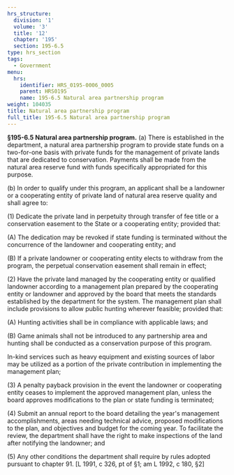 ```yaml
---
hrs_structure:
  division: '1'
  volume: '3'
  title: '12'
  chapter: '195'
  section: 195-6.5
type: hrs_section
tags:
  - Government
menu:
  hrs:
    identifier: HRS_0195-0006_0005
    parent: HRS0195
    name: 195-6.5 Natural area partnership program
weight: 104035
title: Natural area partnership program
full_title: 195-6.5 Natural area partnership program
---
```

**§195-6.5 Natural area partnership program.** (a) There is established in the department, a natural area partnership program to provide state funds on a two-for-one basis with private funds for the management of private lands that are dedicated to conservation. Payments shall be made from the natural area reserve fund with funds specifically appropriated for this purpose.

(b) In order to qualify under this program, an applicant shall be a landowner or a cooperating entity of private land of natural area reserve quality and shall agree to:

(1) Dedicate the private land in perpetuity through transfer of fee title or a conservation easement to the State or a cooperating entity; provided that:

(A) The dedication may be revoked if state funding is terminated without the concurrence of the landowner and cooperating entity; and

(B) If a private landowner or cooperating entity elects to withdraw from the program, the perpetual conservation easement shall remain in effect;

(2) Have the private land managed by the cooperating entity or qualified landowner according to a management plan prepared by the cooperating entity or landowner and approved by the board that meets the standards established by the department for the system. The management plan shall include provisions to allow public hunting wherever feasible; provided that:

(A) Hunting activities shall be in compliance with applicable laws; and

(B) Game animals shall not be introduced to any partnership area and hunting shall be conducted as a conservation purpose of this program.

In-kind services such as heavy equipment and existing sources of labor may be utilized as a portion of the private contribution in implementing the management plan;

(3) A penalty payback provision in the event the landowner or cooperating entity ceases to implement the approved management plan, unless the board approves modifications to the plan or state funding is terminated;

(4) Submit an annual report to the board detailing the year's management accomplishments, areas needing technical advice, proposed modifications to the plan, and objectives and budget for the coming year. To facilitate the review, the department shall have the right to make inspections of the land after notifying the landowner; and

(5) Any other conditions the department shall require by rules adopted pursuant to chapter 91. [L 1991, c 326, pt of §1; am L 1992, c 180, §2]